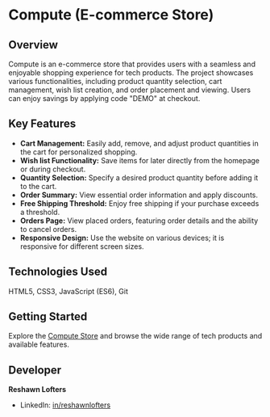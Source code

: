 # Compute (E-commerce Store)
## Overview
Compute is an e-commerce store that provides users with a seamless and enjoyable shopping experience for tech products. The project showcases various functionalities, including product quantity selection, cart management, wish list creation, and order placement and viewing. Users can enjoy savings by applying code "DEMO" at checkout.

## Key Features
- **Cart Management:** Easily add, remove, and adjust product quantities in the cart for personalized shopping.
- **Wish list Functionality:** Save items for later directly from the homepage or during checkout.
- **Quantity Selection:** Specify a desired product quantity before adding it to the cart.
- **Order Summary:** View essential order information and apply discounts.
- **Free Shipping Threshold:** Enjoy free shipping if your purchase exceeds a threshold.
- **Orders Page:** View placed orders, featuring order details and the ability to cancel orders.
- **Responsive Design:** Use the website on various devices; it is responsive for different screen sizes.

## Technologies Used
HTML5, CSS3, JavaScript (ES6), Git

## Getting Started
Explore the [Compute Store](https://www.computestore.ca) and browse the wide range of tech products and available features.

## Developer
**Reshawn Lofters**
- LinkedIn: [in/reshawnlofters](https://www.linkedin.com/in/reshawnlofters/)
